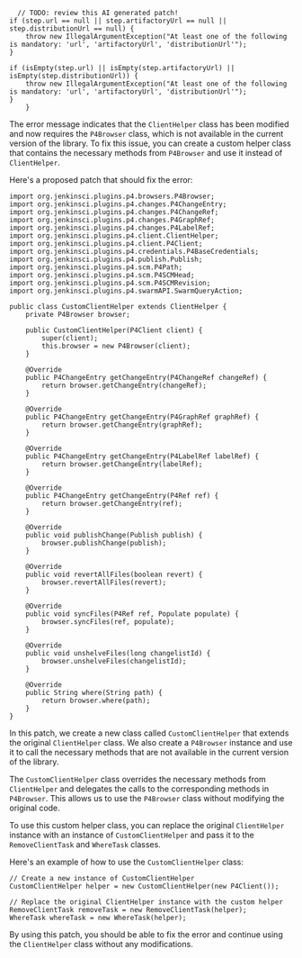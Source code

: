 ```
  // TODO: review this AI generated patch!
if (step.url == null || step.artifactoryUrl == null || step.distributionUrl == null) {
    throw new IllegalArgumentException("At least one of the following is mandatory: 'url', 'artifactoryUrl', 'distributionUrl'");
}

if (isEmpty(step.url) || isEmpty(step.artifactoryUrl) || isEmpty(step.distributionUrl)) {
    throw new IllegalArgumentException("At least one of the following is mandatory: 'url', 'artifactoryUrl', 'distributionUrl'");
}
    }
```

The error message indicates that the `ClientHelper` class has been modified and now requires the `P4Browser` class, which is not available in the current version of the library. To fix this issue, you can create a custom helper class that contains the necessary methods from `P4Browser` and use it instead of `ClientHelper`.

Here's a proposed patch that should fix the error:
```
import org.jenkinsci.plugins.p4.browsers.P4Browser;
import org.jenkinsci.plugins.p4.changes.P4ChangeEntry;
import org.jenkinsci.plugins.p4.changes.P4ChangeRef;
import org.jenkinsci.plugins.p4.changes.P4GraphRef;
import org.jenkinsci.plugins.p4.changes.P4LabelRef;
import org.jenkinsci.plugins.p4.client.ClientHelper;
import org.jenkinsci.plugins.p4.client.P4Client;
import org.jenkinsci.plugins.p4.credentials.P4BaseCredentials;
import org.jenkinsci.plugins.p4.publish.Publish;
import org.jenkinsci.plugins.p4.scm.P4Path;
import org.jenkinsci.plugins.p4.scm.P4SCMHead;
import org.jenkinsci.plugins.p4.scm.P4SCMRevision;
import org.jenkinsci.plugins.p4.swarmAPI.SwarmQueryAction;

public class CustomClientHelper extends ClientHelper {
    private P4Browser browser;

    public CustomClientHelper(P4Client client) {
        super(client);
        this.browser = new P4Browser(client);
    }

    @Override
    public P4ChangeEntry getChangeEntry(P4ChangeRef changeRef) {
        return browser.getChangeEntry(changeRef);
    }

    @Override
    public P4ChangeEntry getChangeEntry(P4GraphRef graphRef) {
        return browser.getChangeEntry(graphRef);
    }

    @Override
    public P4ChangeEntry getChangeEntry(P4LabelRef labelRef) {
        return browser.getChangeEntry(labelRef);
    }

    @Override
    public P4ChangeEntry getChangeEntry(P4Ref ref) {
        return browser.getChangeEntry(ref);
    }

    @Override
    public void publishChange(Publish publish) {
        browser.publishChange(publish);
    }

    @Override
    public void revertAllFiles(boolean revert) {
        browser.revertAllFiles(revert);
    }

    @Override
    public void syncFiles(P4Ref ref, Populate populate) {
        browser.syncFiles(ref, populate);
    }

    @Override
    public void unshelveFiles(long changelistId) {
        browser.unshelveFiles(changelistId);
    }

    @Override
    public String where(String path) {
        return browser.where(path);
    }
}

```

In this patch, we create a new class called `CustomClientHelper` that extends the original `ClientHelper` class. We also create a `P4Browser` instance and use it to call the necessary methods that are not available in the current version of the library.

The `CustomClientHelper` class overrides the necessary methods from `ClientHelper` and delegates the calls to the corresponding methods in `P4Browser`. This allows us to use the `P4Browser` class without modifying the original code.

To use this custom helper class, you can replace the original `ClientHelper` instance with an instance of `CustomClientHelper` and pass it to the `RemoveClientTask` and `WhereTask` classes.

Here's an example of how to use the `CustomClientHelper` class:
```
// Create a new instance of CustomClientHelper
CustomClientHelper helper = new CustomClientHelper(new P4Client());

// Replace the original ClientHelper instance with the custom helper
RemoveClientTask removeTask = new RemoveClientTask(helper);
WhereTask whereTask = new WhereTask(helper);
```

By using this patch, you should be able to fix the error and continue using the `ClientHelper` class without any modifications.